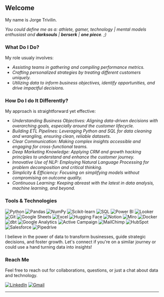 ## Welcome

My name is Jorge Trivilin. 

*You could define me as a: athlete, gamer, technology | mental models enthusiast and **darksouls** | **berserk** | **one piece**. ;)*

### What Do I Do?

My role usualy involves:
- *Assisting teams in gathering and compiling performance metrics.*
- *Crafting personalized strategies by treating different customers uniquely.*
- *Utilizing data to inform business objectives, identify opportunities, and drive impactful decisions.*

### How Do I do It Differently?

My approach is straightforward yet effective:

- *Understanding Business Objectives: Aligning data-driven decisions with overarching goals, especially around the customer lifecycle.*
- *Building ETL Pipelines: Leveraging Python and SQL for data cleaning and wrangling, ensuring clean, reliable datasets.*
- *Clear Communication: Making complex insights accessible and engaging for cross-functional teams.*
- *Deep Marketing Knowledge: Applying CRM and growth hacking principles to understand and enhance the customer journey.*
- *Innovative Use of NLP: Employing Natural Language Processing for problem decomposition and critical thinking.*
- *Simplicity & Efficiency: Focusing on simplifying models without compromising on outcome quality.*
- *Continuous Learning: Keeping abreast with the latest in data analysis, machine learning, and beyond.*

### Tools & Technologies

![Python](https://img.shields.io/badge/Python-3776AB?style=for-the-badge&logo=python&logoColor=white)
![Pandas](https://img.shields.io/badge/Pandas-150458?style=for-the-badge&logo=pandas&logoColor=white)
![NumPy](https://img.shields.io/badge/NumPy-013243?style=for-the-badge&logo=numpy&logoColor=white)
![Scikit-learn](https://img.shields.io/badge/Scikit--learn-F7931E?style=for-the-badge&logo=scikit-learn&logoColor=white)
![SQL](https://img.shields.io/badge/SQL-4479A1?style=for-the-badge&logo=postgresql&logoColor=white)
![Power BI](https://img.shields.io/badge/Power%20BI-F2C811?style=for-the-badge&logo=power-bi&logoColor=black)
![Looker](https://img.shields.io/badge/Looker-4285F4?style=for-the-badge&logo=looker&logoColor=white)
![Git](https://img.shields.io/badge/Git-F05032?style=for-the-badge&logo=git&logoColor=white)
![Google Sheets](https://img.shields.io/badge/Google%20Sheets-34A853?style=for-the-badge&logo=google-sheets&logoColor=white)
![Excel](https://img.shields.io/badge/Excel-217346?style=for-the-badge&logo=microsoft-excel&logoColor=white)
![Hugging Face](https://img.shields.io/badge/Hugging_Face-F9A03C?style=for-the-badge&logo=huggingface&logoColor=white)
![Notion](https://img.shields.io/badge/Notion-000000?style=for-the-badge&logo=notion&logoColor=white)
![Miro](https://img.shields.io/badge/Miro-050038?style=for-the-badge&logo=miro&logoColor=white)
![Docker](https://img.shields.io/badge/Docker-2496ED?style=for-the-badge&logo=docker&logoColor=white)
![dbt](https://img.shields.io/badge/dbt-FF694B?style=for-the-badge&logo=dbt&logoColor=white)
![Google Analytics](https://img.shields.io/badge/Google_Analytics-E37400?style=for-the-badge&logo=google-analytics&logoColor=white)
![Active Campaign](https://img.shields.io/badge/Active_Campaign-3A7BD5?style=for-the-badge&logo=activecampaign&logoColor=white)
![MailChimp](https://img.shields.io/badge/MailChimp-FFE01B?style=for-the-badge&logo=mailchimp&logoColor=black)
![HubSpot](https://img.shields.io/badge/HubSpot-FF7A59?style=for-the-badge&logo=hubspot&logoColor=white)
![Salesforce](https://img.shields.io/badge/Salesforce_Marketing_Cloud-00A1E0?style=for-the-badge&logo=salesforce&logoColor=white)
![Pipedrive](https://img.shields.io/badge/Pipedrive-3C3C3B?style=for-the-badge&logo=pipedrive&logoColor=white)

I believe in the power of data to transform businesses, guide strategic decisions, and foster growth. Let's connect if you're on a similar journey or could use a hand turning data into insights!

### Reach Me

Feel free to reach out for collaborations, questions, or just a chat about data and technology.

[![LinkedIn](https://img.shields.io/badge/LinkedIn-0077B5?style=for-the-badge&logo=linkedin&logoColor=white)](https://www.linkedin.com/in/jorgetrivilin)
[![Gmail](https://img.shields.io/badge/Gmail-D14836?style=for-the-badge&logo=gmail&logoColor=white)](mailto:jorgetrivilin@gmail.com)

---
